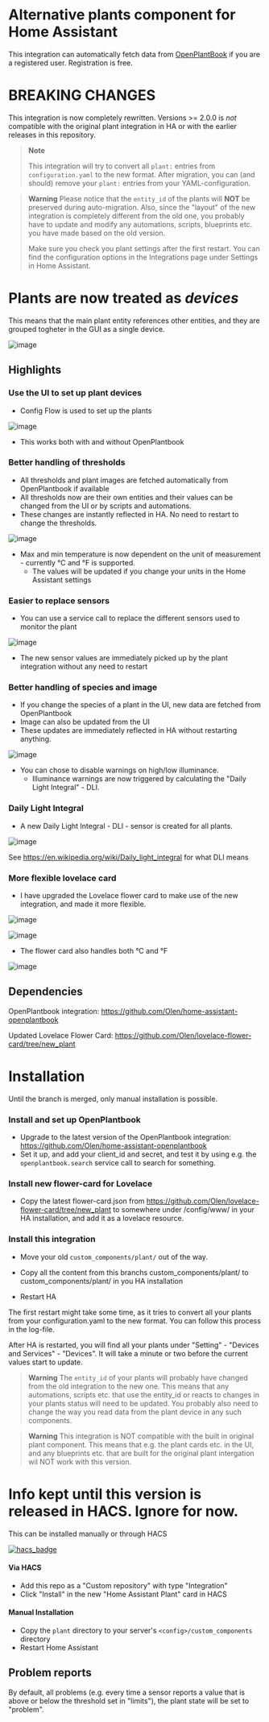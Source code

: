 # Alternative plants component for Home Assistant

This integration can automatically fetch data from [OpenPlantBook](https://open.plantbook.io/docs.html) if you are a registered user. Registration is free.

# BREAKING CHANGES

This integration is now completely rewritten.  Versions >= 2.0.0 is *not* compatible with the original plant integration in HA or with the earlier releases in this repository.

> **Note** 
>
> This integration will try to convert all `plant:` entries from `configuration.yaml` to the new format.  After migration, you can (and should) remove your `plant:` entries from your YAML-configuration.   

> **Warning**
> Please notice that the `entity_id` of the plants will **NOT** be preserved during auto-migration.  Also, since the "layout" of the new integration is completely different from the old one, you probably have to update and modify any automations, scripts, blueprints etc. you have made based on the old version.
>
> Make sure you check you plant settings after the first restart. You can find the configuration options in the Integrations page under Settings in Home Assistant.

# Plants are now treated as _devices_

This means that the main plant entity references other entities, and they are grouped togheter in the GUI as a single device.

![image](https://user-images.githubusercontent.com/203184/181916412-dfeab387-083b-4260-8ca9-c91983ac7247.png)


## Highlights 

### Use the UI to set up plant devices
* Config Flow is used to set up the plants

![image](https://community-assets.home-assistant.io/original/4X/b/d/2/bd23a66ace82209f2030f46ad76c2aa8534cf040.gif)

* This works both with and without OpenPlantbook

### Better handling of thresholds

* All thresholds and plant images are fetched automatically from OpenPlantbook if available
* All thresholds now are their own entities and their values can be changed from the UI or by scripts and automations.
* These changes are instantly reflected in HA. No need to restart to change the thresholds.

![image](https://user-images.githubusercontent.com/203184/180942669-016e2552-6694-4c37-95e2-2a5a8204b148.png)

* Max and min temperature is now dependent on the unit of measurement - currently °C and °F is supported.
  * The values will be updated if you change your units in the Home Assistant settings

### Easier to replace sensors

* You can use a service call to replace the different sensors used to monitor the plant

![image](https://user-images.githubusercontent.com/203184/182139407-895b011b-6841-4bf4-ad01-ea6a1bb76500.png)

* The new sensor values are immediately picked up by the plant integration without any need to restart

### Better handling of species and image

* If you change the species of a plant in the UI, new data are fetched from OpenPlantbook
* Image can also be updated from the UI
* These updates are immediately reflected in HA without restarting anything.

![image](https://user-images.githubusercontent.com/203184/181916091-db7de9ca-d120-4614-a83e-d93a5dad9183.png)

* You can chose to disable warnings on high/low illuminance.
  * Illuminance warnings are now triggered by calculating the "Daily Light Integral" - DLI.


### Daily Light Integral

* A new Daily Light Integral - DLI - sensor is created for all plants. 

![image](https://user-images.githubusercontent.com/203184/181916359-65d34768-96b9-4ef3-8432-4a65836ed6cc.png)

See https://en.wikipedia.org/wiki/Daily_light_integral for what DLI means

### More flexible lovelace card

* I have upgraded the Lovelace flower card to make use of the new integration, and made it more flexible.

![image](https://user-images.githubusercontent.com/203184/181916249-bd32478f-888f-40e0-b000-572f062aadc6.png)

![image](https://user-images.githubusercontent.com/203184/181916283-6263cb3f-1903-4538-a9a1-3e33d102ec88.png)


* The flower card also handles both °C and °F

![image](https://user-images.githubusercontent.com/203184/181259071-58622446-3e24-4f93-8334-293748958bd2.png)




## Dependencies

OpenPlantbook integration: https://github.com/Olen/home-assistant-openplantbook

Updated Lovelace Flower Card: https://github.com/Olen/lovelace-flower-card/tree/new_plant


# Installation

Until the branch is merged, only manual installation is possible.

### Install and set up OpenPlantbook

* Upgrade to the latest version of the OpenPlantbook integration: https://github.com/Olen/home-assistant-openplantbook
* Set it up, and add your client_id and secret, and test it by using e.g. the `openplantbook.search` service call to search for something.   

### Install new flower-card for Lovelace

* Copy the latest flower-card.json from https://github.com/Olen/lovelace-flower-card/tree/new_plant to somewhere under /config/www/ in your HA installation, and add it as a lovelace resource.

### Install this integration

* Move your old `custom_components/plant/` out of the way.  
* Copy all the content from this branchs custom_components/plant/ to custom_components/plant/ in you HA installation

* Restart HA

The first restart might take some time, as it tries to convert all your plants from your configuration.yaml to the new format.  You can follow this process in the log-file.

After HA is restarted, you will find all your plants under "Setting" - "Devices and Services" - "Devices".  It will take a minute or two before the current values start to update.

> **Warning**
> The `entity_id` of your plants will probably have changed from the old integration to the new one.  This means that any automations, scripts etc. that use the entity_id or reacts to changes in your plants status will need to be updated.  You probably also need to change the way you read data from the plant device in any such components.

> **Warning**
> This integration is NOT compatible with the built in original plant component.  This means that e.g. the plant cards etc. in the UI, and any blueprints etc. that are built for the original plant intergation wil NOT work with this version.


# Info kept until this version is released in HACS. Ignore for now.

This can be installed manually or through HACS

[![hacs_badge](https://img.shields.io/badge/HACS-Custom-41BDF5.svg?style=for-the-badge)](https://github.com/hacs/integration)

#### Via HACS
* Add this repo as a "Custom repository" with type "Integration"
* Click "Install" in the new "Home Assistant Plant" card in HACS
#### Manual Installation
* Copy the `plant` directory to your server's `<config>/custom_components` directory
* Restart Home Assistant

## Problem reports
By default, all problems (e.g. every time a sensor reports a value that is above or below the threshold set in "limits"), the plant state will be set to "problem".



